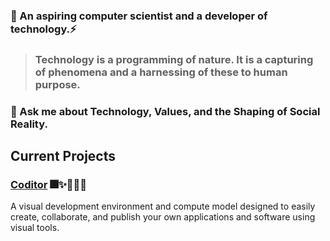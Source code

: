 ### 🤔 An aspiring computer scientist and a developer of technology.⚡
> ### Technology is a programming of nature. It is a capturing of phenomena and a harnessing of these to human purpose.
### 💬 Ask me about Technology, Values, and the Shaping of Social Reality. 

## Current Projects
### [Coditor](https://github.com/devcoditor) 🎆✨🧑🏿‍💻
A visual development environment and compute model designed to easily create, collaborate, and publish your own applications and software using visual tools.
